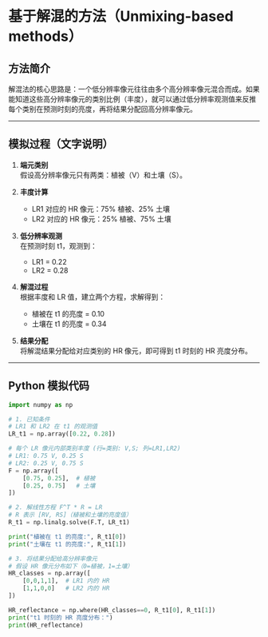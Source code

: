 # 基于解混的方法（Unmixing-based methods）

## 方法简介
解混法的核心思路是：一个低分辨率像元往往由多个高分辨率像元混合而成。如果能知道这些高分辨率像元的类别比例（丰度），就可以通过低分辨率观测值来反推每个类别在预测时刻的亮度，再将结果分配回高分辨率像元。

---

## 模拟过程（文字说明）

1. **端元类别**  
   假设高分辨率像元只有两类：植被（V）和土壤（S）。

2. **丰度计算**  
   - LR1 对应的 HR 像元：75% 植被、25% 土壤  
   - LR2 对应的 HR 像元：25% 植被、75% 土壤  

3. **低分辨率观测**  
   在预测时刻 t1，观测到：  
   - LR1 = 0.22  
   - LR2 = 0.28  

4. **解混过程**  
   根据丰度和 LR 值，建立两个方程，求解得到：  
   - 植被在 t1 的亮度 = 0.10  
   - 土壤在 t1 的亮度 = 0.34  

5. **结果分配**  
   将解混结果分配给对应类别的 HR 像元，即可得到 t1 时刻的 HR 亮度分布。

---

## Python 模拟代码

```python
import numpy as np

# 1. 已知条件
# LR1 和 LR2 在 t1 的观测值
LR_t1 = np.array([0.22, 0.28])

# 每个 LR 像元内部类别丰度 (行=类别: V,S; 列=LR1,LR2)
# LR1: 0.75 V, 0.25 S
# LR2: 0.25 V, 0.75 S
F = np.array([
    [0.75, 0.25],  # 植被
    [0.25, 0.75]   # 土壤
])

# 2. 解线性方程 F^T * R = LR
# R 表示 [RV, RS]（植被和土壤的亮度值）
R_t1 = np.linalg.solve(F.T, LR_t1)

print("植被在 t1 的亮度:", R_t1[0])
print("土壤在 t1 的亮度:", R_t1[1])

# 3. 将结果分配给高分辨率像元
# 假设 HR 像元分布如下（0=植被，1=土壤）
HR_classes = np.array([
    [0,0,1,1],  # LR1 内的 HR
    [1,1,0,0]   # LR2 内的 HR
])

HR_reflectance = np.where(HR_classes==0, R_t1[0], R_t1[1])
print("t1 时刻的 HR 亮度分布：")
print(HR_reflectance)
